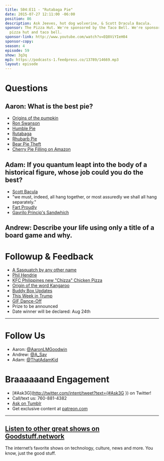 ```yaml
---
title: S04:E11 - "Rutabaga Pie"
date: 2015-07-27 12:11:00 -06:00
position: 86
description: Ask Jeeves, hot dog wolverine, & Scott Dracula Bacula.
sponsor: The Pizza Hut. We're sponsored by the Taco Bell. We're sponsored by the combination
  pizza hut and taco bell.
sponsor-link: http://www.youtube.com/watch?v=EQ8ViYIeH04
sponsor-copy: 
season: 4
episode: 59
show: 3g3q
mp3: https://podcasts-1.feedpress.co/13789/14669.mp3
layout: episode
---
```


# Questions

## Aaron: What is the best pie?
- [Origins of the pumpkin](http://www.localhistories.org/vegetables.html)
- [Ron Swanson](https://en.wikipedia.org/wiki/Ron_Swanson)
- [Humble Pie](https://en.wikipedia.org/wiki/Humble_pie)
- [Rutabaga](http://www.rutabaga.com/)
- [Rhubarb Pie](http://allrecipes.com/recipe/fresh-rhubarb-pie/)
- [Bear Pie Theft](http://gizmodo.com/bear-breaks-into-pie-shop-and-devours-38-pies-skips-th-1718789529)
- [Cherry Pie Filling on Amazon](http://www.amazon.com/Comstock-Cherry-Filling-Topping-21-Ounce/dp/B0057FSX8O)

## Adam: If you quantum leapt into the body of a historical figure, whose job could you do the best?
- [Scott Bacula](http://www.imdb.com/name/nm0000836/)
- "we must, indeed, all hang together, or most assuredly we shall all hang separately."
- [Fart Proudly](https://en.wikipedia.org/wiki/Fart_Proudly)
- [Gavrilo Princip's Sandwhich](http://www.smithsonianmag.com/history/gavrilo-princips-sandwich-79480741/?no-ist)

## Andrew: Describe your life using only a title of a board game and why.

# Followup & Feedback
- [A Sasquatch by any other name](http://our-spooky-world.tumblr.com/post/124095503907/spooky-creatures-bigfoot-and-others-bigfoot-is)
- [Phil Hendrie](http://www.philhendrieshow.com/)
- [KFC Philippines new "Chizza" Chicken Pizza](http://www.brandeating.com/2015/07/kfc-philippines-offering-new-chizza-chicken-pizza.html)
- [Origin of the word Kangaroo](http://www.yourdictionary.com/kangaroo)
- [Buddy Box Updates](http://reddit.com/r/buddybox)
- [This Week in Trump](https://www.reddit.com/r/BuddyBox/comments/3eagxv/twit_july_22_2015_in_which_trump_offends_veterans/)
- [GIF Dance-Off](https://www.reddit.com/r/BuddyBox/comments/3dfk0h/gif_danceoff/)
- Prize to be announced
- Date winner will be declared: Aug 24th

***

# Follow Us
* Aaron: [@AaronLMGoodwin](http://twitter.com/aaronlmgoodwin)
* Andrew: [@A_Sav](http://twitter.com/a_sav)
* Adam: [@ThatAdamKid](http://twitter.com/thatadamkid)

# Braaaaaand Engagement
* [#Ask3G](http://twitter.com/intent/tweet?text={#Ask3G }) on Twitter!
* Call/text us: 760-881-4382
* [Ask on Tumblr](http://3g3q.co/ask)
* Get exclusive content at [patreon.com](http://www.patreon.com/3g3q)

***

## [Listen to other great shows on Goodstuff.network](http://goodstuff.network/)
The internet’s favorite shows on technology, culture, news and more. You know, just the good stuff.
